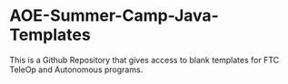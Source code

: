 # AOE-Summer-Camp-Java-Templates
This is a Github Repository that gives access to blank templates for FTC TeleOp and Autonomous programs.
